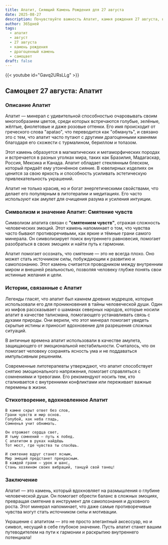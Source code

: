 ```yaml
---
title: Апатит, Сияющий Камень Рождения для 27 августа
date: 2025-08-27
description: Почувствуйте важность Апатит, камня рождения 27 августа, который символизирует Смятение чувств. Пусть его красота и значение осветят ваш день.
author: 365дней
tags:
  - апатит
  - август
  - 27 августа
  - камень рождения
  - драгоценный камень
  - самоцвет
draft: false
---
```


{{< youtube id="Gavq2URsLLg" >}}


## Самоцвет 27 августа: Апатит

### Описание Апатит

Апатит — минерал с удивительной способностью очаровывать своим многообразием цветов, среди которых встречаются голубые, зелёные, жёлтые, фиолетовые и даже розовые оттенки. Его имя происходит от греческого слова "apatao", что переводится как "обмануть", и связано это с тем, что апатит часто путают с другими драгоценными камнями благодаря его схожести с турмалином, бериллом и топазом.

Этот камень образуется в магматических и метаморфических породах и встречается в разных уголках мира, таких как Бразилия, Мадагаскар, Россия, Мексика и Канада. Апатит обладает стеклянным блеском, который придаёт ему утончённое сияние. В ювелирных изделиях он ценится за свою яркость и способность усиливать эстетическую привлекательность украшений.

Апатит не только красив, но и богат энергетическими свойствами, что делает его популярным в литотерапии и медитациях. Его часто используют как амулет для очищения разума и усиления интуиции.

### Символизм и значение Апатит: Смятение чувств

Символизм апатита связан с **"смятением чувств"**, отражая сложность человеческих эмоций. Этот камень напоминает о том, что чувства часто бывают противоречивыми, как яркие и тёмные грани самого минерала. Он символизирует поиск внутреннего равновесия, помогает разобраться в своих эмоциях и найти путь к гармонии.

Апатит помогает осознать, что смятение — это не всегда плохо. Оно может стать источником силы, побуждающим к развитию и самопознанию. Этот камень считается проводником между внутренним миром и внешней реальностью, позволяя человеку глубже понять свои истинные желания и цели.

### Истории, связанные с Апатит

Легенды гласят, что апатит был камнем древних мудрецов, которые использовали его для проникновения в тайны человеческой души. Один из мифов рассказывает о шаманах северных народов, которые носили апатит в качестве талисмана, помогающего устанавливать связь с духами природы. Они верили, что этот минерал помогает увидеть скрытые истины и приносит вдохновение для разрешения сложных ситуаций.

В античные времена апатит использовали в качестве амулета, защищающего от эмоциональной нестабильности. Считалось, что он помогает человеку сохранять ясность ума и не поддаваться импульсивным решениям.

Современные литотерапевты утверждают, что апатит способствует снятию эмоционального напряжения, помогает справляться с сомнениями и тревогами. Его рекомендуют носить тем, кто сталкивается с внутренними конфликтами или переживает важные перемены в жизни.

### Стихотворение, вдохновленное Апатит

```
В камне скрыт ответ без слов,  
Грани чувств и мир основ.  
Голубой, как неба гладь,  
Сомненья учит обнимать.

Он отражает сердца свет,  
И тьму сомнений — путь к побед.  
С апатитом в руках найдёшь  
Тот мост, где чувства ты спасёшь.

И смятение вдруг станет ясным,  
Мир эмоций предстанет прекрасным.  
В каждой грани — урок и шанс,  
Стань хозяином своих вибраций, танцуй свой танец!
```

### Заключение

Апатит — это камень, который вдохновляет на размышления о глубине человеческой души. Он помогает обрести баланс в сложных эмоциях, превращая смятение в инструмент для самопознания и духовного роста. Этот минерал напоминает, что даже самые противоречивые чувства могут стать источником силы и мотивации.

Украшение с апатитом — это не просто элегантный аксессуар, но и символ, несущий в себе глубокое значение. Пусть апатит станет вашим путеводителем на пути к гармонии и раскрытию внутреннего потенциала!